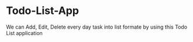 # Todo-List-App
We can Add, Edit, Delete every day task into list formate by using this Todo List application
